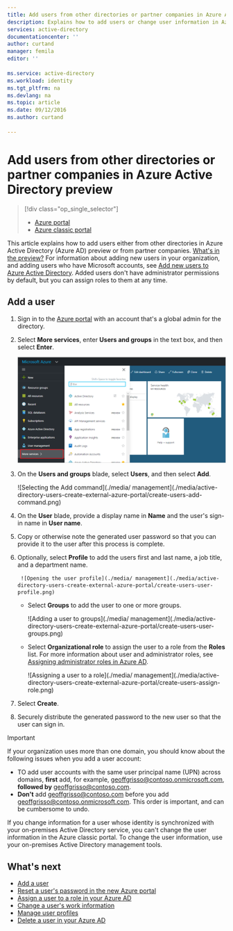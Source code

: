 ```yaml
---
title: Add users from other directories or partner companies in Azure Active Directory preview | Microsoft Azure
description: Explains how to add users or change user information in Azure Active Directory, including external and guest users.
services: active-directory
documentationcenter: ''
author: curtand
manager: femila
editor: ''

ms.service: active-directory
ms.workload: identity
ms.tgt_pltfrm: na
ms.devlang: na
ms.topic: article
ms.date: 09/12/2016
ms.author: curtand

---
```

# Add users from other directories or partner companies in Azure Active Directory preview
> [!div class="op_single_selector"]
> * [Azure portal](active-directory-users-create-external-azure-portal.md)
> * [Azure classic portal](active-directory-create-users-external.md)
> 
> 

This article explains how to add users either from other directories in Azure Active Directory (Azure AD) preview or from partner companies. [What's in the preview?](active-directory-preview-explainer.md) For information about adding new users in your organization, and adding users who have Microsoft accounts, see [Add new users to Azure Active Directory](active-directory-users-create-azure-portal.md). Added users don't have administrator permissions by default, but you can assign roles to them at any time.

## Add a user
1. Sign in to the [Azure portal](https://portal.azure.com) with an account that's a global admin for the directory.
2. Select **More services**, enter **Users and groups** in the text box, and then select **Enter**.
   
   ![Opening user management](./media/active-directory-users-create-external-azure-portal/create-users-user-management.png)
3. On the **Users and groups** blade, select **Users**, and then select **Add**.
   
   ![Selecting the Add command](./media/ management](./media/active-directory-users-create-external-azure-portal/create-users-add-command.png)
4. On the **User** blade, provide a display name in **Name** and the user's sign-in name in **User name**.
5. Copy or otherwise note the generated user password so that you can provide it to the user after this process is complete.
6. Optionally, select **Profile** to add the users first and last name, a job title, and a department name.
   
        ![Opening the user profile](./media/ management](./media/active-directory-users-create-external-azure-portal/create-users-user-profile.png)
   
   * Select **Groups** to add the user to one or more groups.
     
       ![Adding a user to groups](./media/ management](./media/active-directory-users-create-external-azure-portal/create-users-user-groups.png)
   * Select **Organizational role** to assign the user to a role from the **Roles** list. For more information about user and administrator roles, see [Assigning administrator roles in Azure AD](active-directory-assign-admin-roles.md).
     
       ![Assigning a user to a role](./media/ management](./media/active-directory-users-create-external-azure-portal/create-users-assign-role.png)
7. Select **Create**.
8. Securely distribute the generated password to the new user so that the user can sign in.

> [!IMPORTANT]
> If your organization uses more than one domain, you should know about the following issues when you add a user account:
> 
> * TO add user accounts with the same user principal name (UPN) across domains, **first** add, for example, geoffgrisso@contoso.onmicrosoft.com, **followed by** geoffgrisso@contoso.com.
> * **Don't** add geoffgrisso@contoso.com before you add geoffgrisso@contoso.onmicrosoft.com. This order is important, and can be cumbersome to undo.
> 
> 

If you change information for a user whose identity is synchronized with your on-premises Active Directory service, you can't change the user information in the Azure classic portal. To change the user information, use your on-premises Active Directory management tools.

## What's next
* [Add a user](active-directory-users-create-azure-portal.md)
* [Reset a user's password in the new Azure portal](active-directory-users-reset-password-azure-portal.md)
* [Assign a user to a role in your Azure AD](active-directory-users-assign-role-azure-portal.md)
* [Change a user's work information](active-directory-users-work-info-azure-portal.md)
* [Manage user profiles](active-directory-users-profile-azure-portal.md)
* [Delete a user in your Azure AD](active-directory-users-delete-user-azure-portal.md)

